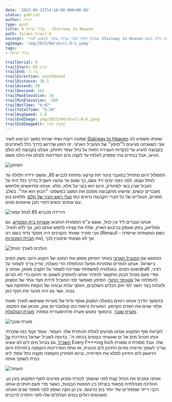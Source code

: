 ```yaml
---
date: '2023-05-13T14:10:00.000+00:00'
status: publish
author: יהודה
type: post
title: שביל ישראל 8 - Stairway to Heaven
path: Israel-trail-8
excerpt: 'שמונה דקות ושתי שניות נמשך הביצוע לשיר Stairway to Heaven שאותו משמיע לנו אבי כשאנחנו מגיעים ל״סיפון״ של המוביל הארצי. זה הזמן שדרוש בדרך כלל לאחרונים בקבוצה להגיע עד לנקדות העצירה הזאת על נחל עמוד תחתון. אצלנו בקבוצה לא כולם הגיעו, אבל בנתיים צחי מספיק לעלות עד לקצה גרם המדרגות ולצלם את כולנו משם.'
ogImage: 'img/2023/04/shvil-8-1.jpeg'
tags:
- שביל ישראל

trailSerial: 8
trailStart: כביש 85
trailEnd: עין נון
trailDirection: southbound
trailDistance: 10.1
trailAscend: 30
trailDescend: 262
trailMaxElevation: 34
trailMinElevation: -200
trailNetTime: "4:07"
trailTotalTime: "5:30"
trailAvgSpeed: 1.8
trailEndImage: img/2023/04/shvil-8-6.jpeg
trailEndImageAlt: קבוצת יסמין
---
```


שמונה דקות ושתי שניות נמשך הביצוע לשיר [Stairway to Heaven](https://youtu.be/iXQUu5Dti4g) שאותו משמיע לנו אבי כשאנחנו מגיעים ל״סיפון״ של המוביל הארצי. זה הזמן שדרוש בדרך כלל לאחרונים בקבוצה להגיע עד לנקדות העצירה הזאת על נחל עמוד תחתון. אצלנו בקבוצה לא כולם הגיעו, אבל בנתיים צחי מספיק לעלות עד לקצה גרם המדרגות ולצלם את כולנו משם.

![הסיפון](/img/2023/04/shvil-8-3.jpeg "הסיפון - הנקודה הכחולה באמצע המדרגות היא צחי")

המסלול היום מתחיל במעבר צינור תת קרקעי מתחת לכביש 85, ומשם ירידה תלולה עד לנחל עצמו. לפני כמה ימים ירד גשם, כך שאם עד עכשיו השביל בדרך כלל היה על הגבול  שבין בוצי למהודק, היום הוא בוצי על מלא, מלא. אנחנו מתיאשים מלחפש מעברים יבשים, ומישהו מהקבוצה מסכם את המצב במשפט: ״הבוץ הוא אח״. בשלב מסויים, הנעליים של כל חברי הקבוצה נראים כמו [נעלי ראש העיר של חלם](https://benyehuda.org/read/18162#%D7%94%D7%9E%D7%9C%D7%9A%D7%94%D7%97%D7%9C%D7%9E%D7%90%D7%99%D7%95%D7%A0%D7%A2%D7%9C%D7%99%D7%94%D7%96%D7%94%D7%91%D7%A9%D7%9C%D7%95): מלאים בוץ עם ענפים יבשים דמויי תבן שיוצאים מהם.

![הירידה מכביש 85 לנחל עמוד](/img/2023/04/shvil-8-1.jpeg "הירידה מכביש 85 לנחל עמוד")

אנחנו עוברים ליד עין כחל, ששם ע״פ המסורת הוחבאו [אוצרות בית המקדש](https://he.wikipedia.org/wiki/%D7%90%D7%95%D7%A6%D7%A8%D7%95%D7%AA_%D7%91%D7%99%D7%AA_%D7%94%D7%9E%D7%A7%D7%93%D7%A9#%D7%9E%D7%A9%D7%94_%D7%A8%D7%99%D7%99%D7%A9%D7%A8). גם נפוליאון, בזמן שעסק בכיבוש הארץ, שלח את קציניו לחפש אותם כאן, אך ללא הועיל. אבי מזכיר שאחד הקצינים היה מפקד גדוד בשם רנו (Renault  - כשם המשפחה שייסדה את [חברת המכוניות](https://he.wikipedia.org/wiki/רנו)), אך לא מצאתי סימוכין לכך.

![הולכים לאורך הנחל](/img/2023/04/shvil-8-2.jpeg "הולכים לאורך הנחל")

המפגש עם [המוביל הארצי](https://he.wikipedia.org/wiki/%D7%94%D7%9E%D7%95%D7%91%D7%99%D7%9C_%D7%94%D7%90%D7%A8%D7%A6%D7%99#%D7%AA%D7%95%D7%95%D7%90%D7%99_%22%D7%9E%D7%95%D7%91%D7%99%D7%9C_%D7%94%D7%9E%D7%99%D7%9D_%D7%94%D7%90%D7%A8%D7%A6%D7%99%22) באתר הסיפון מסמן את המוטו של הקטע היום: משק המים בישראל. אנחנו לומדים שלמרות מפעל ההתפלה הדי מוצלח, עדיין צריך לשמור על המים. באנלוגיה למשפחה שצריכה לשמור על תקציב מאוזן, אנחנו ב overdraft רציני, ומדי פעם מנהל הבנק מתקשר להזהיר אותנו להפסיק לשאוב מי תהום כדי לא לגרום להמלחה של [אקוויפר החוף](https://ecowiki.org.il/wiki/%D7%90%D7%A7%D7%95%D7%95%D7%99%D7%A4%D7%A8_%D7%94%D7%97%D7%95%D7%A3). הסיפון מאפשר למי המוביל לרדת מצד אחד של המצוק ולעלות בצד השני לפי חוק הכלים השלובים, וחוסך עלות גבוהה של הקמת ותחזוקת גשר גבוה. גשר גם היה מכער את הנוף כאן.

בהמשך הדרך אנחנו רואים במעלה המצוק אוסף גדול של מערות ששימשו לאורך מאות אלפי שנים את האדם הקדמון. המערות נראות כמו קולמבריום ענק, ומכאן שם המקום: [מערת שובך](https://www.caves.co.il/%D7%94%D7%92%D7%9C%D7%99%D7%9C-%D7%94%D7%AA%D7%97%D7%AA%D7%95%D7%9F/%D7%9E%D7%A2%D7%A8%D7%AA-%D7%A9%D7%95%D7%91%D7%9A). בהמשך נפגוש מערה פרהיסטורית נוספת: [מערת הגולגולת](https://www.caves.co.il/%D7%94%D7%92%D7%9C%D7%99%D7%9C-%D7%94%D7%AA%D7%97%D7%AA%D7%95%D7%9F/%D7%9E%D7%A2%D7%A8%D7%AA-%D7%96%D7%95%D7%98%D7%99%D7%99%D7%94).

![מערת שובך](/img/2023/04/shvil-8-4.jpeg "מערת שובך")

לקראת סוף המקטע אנחנו מגיעים לגולת הכותרת שלו: העמוד. עומד זקוף כמו שזכרתי אותו מטיול מים אל ים שעשיתי בצופים בכתה ח׳. בדומה לשביל ישראל בהדרכת [על השביל](https://www.al-hashvil.co.il), גם בטיול מים לים לא עשינו Every F***ing Inch שלו. אבל מסורת זו מסורת וצריך לשפוך מיימיה מהים התיכון לים הכנרת, אז אחת המדריכות הוקפצה בתחילת היום הראשון לים התיכון למלא את המיימיה, וביום האחרון הוקפצה מקצה נחל עמוד לים כנרת לשפוך אותה.

![העמוד](/img/2023/04/shvil-8-5.jpeg "העמוד")

אנחנו עוזבים את הנחל קצת לפני שנשפך לכנרת ומכאן מגיעים לסוף המקטע בעין נון. ההליכה מנהלתית (ומאוד בוצית) בין חממות הבננות, כאשר מדי פעם חותכים אותנו רכבי רייזר שמפזרים עוד יותר בוץ (ורעש). עין נון נוקה ושופץ לפני מספר שנים ואנחנו משכשים רגלים במים הצלולים שלו לפני החזרה לרכבים.
